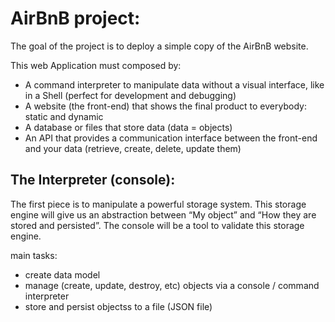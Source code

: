 # **AirBnB project:**

The goal of the project is to deploy a simple copy of the AirBnB website.

This web Application must composed by:
- A command interpreter to manipulate data without a visual interface, like in a
  Shell (perfect for development and debugging)
- A website (the front-end) that shows the final product to everybody: static
  and dynamic
- A database or files that store data (data = objects)
- An API that provides a communication interface between the front-end and your
  data (retrieve, create, delete, update them)

## **The Interpreter (console):**

The first piece is to manipulate a powerful storage system. This storage engine
will give us an abstraction between “My object” and “How they are stored and
persisted”. The console will be a tool to validate this storage engine.

main tasks:
- create data model
- manage (create, update, destroy, etc) objects via a console / command
  interpreter
- store and persist objectss to a file (JSON file)
